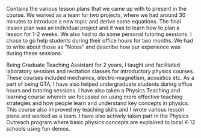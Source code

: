 Contains the various lesson plans that we came up with to present in the course. We worked as a team for two projects, where we had around 30 minutes to introduce a new topic and derive some equations.
The final lesson plan was an individual project and it was to learn how to plan a lesson for 1-2 weeks.
We also had to do some personal tutoring sessions. I chose to go help students during their office hours for two months.
We had to write about those as "Notes" and describe how our experience was during these sessions.




Being Graduate Teaching Assistant for 2 years, I taught and facilitated laboratory sessions and recitation classes for introductory physics courses. These courses included mechanics, electro-magnetism, acoustics etc. As a part of being GTA, I have also helped undergraduate students during office hours and tutoring sessions. I have also taken a Physics Teaching and learning course wherein we focussed on using more effective teaching strategies and how people learn and understand key concepts in physics. This course also improved my teaching skills and I wrote various lesson plans and worked as a team.
I have also actively taken part in the Physics Outreach program where basic physics concepts are explained to local K-12 schools using fun demos. 
